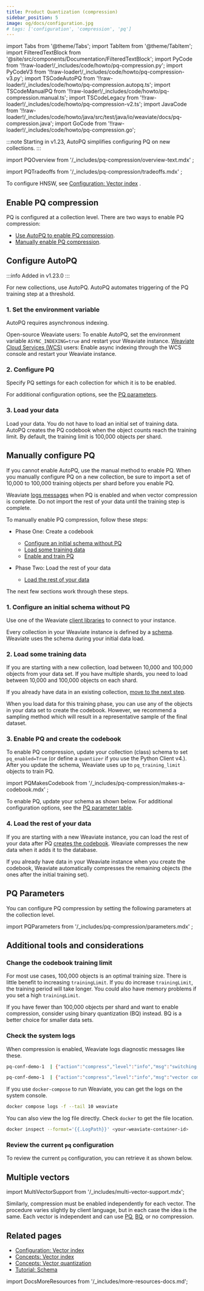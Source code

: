 ```yaml
---
title: Product Quantization (compression)
sidebar_position: 5
image: og/docs/configuration.jpg
# tags: ['configuration', 'compression', 'pq']
---
```


import Tabs from '@theme/Tabs';
import TabItem from '@theme/TabItem';
import FilteredTextBlock from '@site/src/components/Documentation/FilteredTextBlock';
import PyCode from '!!raw-loader!/_includes/code/howto/pq-compression.py';
import PyCodeV3 from '!!raw-loader!/_includes/code/howto/pq-compression-v3.py';
import TSCodeAutoPQ from '!!raw-loader!/_includes/code/howto/pq-compression.autopq.ts';
import TSCodeManualPQ from '!!raw-loader!/_includes/code/howto/pq-compression.manual.ts';
import TSCodeLegacy from '!!raw-loader!/_includes/code/howto/pq-compression-v2.ts';
import JavaCode from '!!raw-loader!/_includes/code/howto/java/src/test/java/io/weaviate/docs/pq-compression.java';
import GoCode from '!!raw-loader!/_includes/code/howto/pq-compression.go';

:::note
Starting in v1.23, AutoPQ simplifies configuring PQ on new collections.
:::

import PQOverview from '/_includes/pq-compression/overview-text.mdx' ;

<PQOverview />

import PQTradeoffs from '/_includes/pq-compression/tradeoffs.mdx' ;

<PQTradeoffs />

To configure HNSW, see [Configuration: Vector index](../config-refs/schema/vector-index.md) .

## Enable PQ compression

PQ is configured at a collection level. There are two ways to enable PQ compression:

- [Use AutoPQ to enable PQ compression](./pq-compression.md#configure-autopq).
- [Manually enable PQ compression](./pq-compression.md#manually-configure-pq).

## Configure AutoPQ

:::info Added in v1.23.0
:::

For new collections, use AutoPQ. AutoPQ automates triggering of the PQ training step at a threshold.

### 1. Set the environment variable

AutoPQ requires asynchronous indexing.

Open-source Weaviate users: To enable AutoPQ, set the environment variable `ASYNC_INDEXING=true` and restart your Weaviate instance.
[Weaviate Cloud Services (WCS)](https://console.weaviate.cloud/) users: Enable async indexing through the WCS console and restart your Weaviate instance.


### 2. Configure PQ

Specify PQ settings for each collection for which it is to be enabled.

For additional configuration options, see the [PQ parameters](./pq-compression.md#pq-parameters).

<Tabs groupId="languages">
  <TabItem value="py" label="Python (v4)">
     <FilteredTextBlock
       text={PyCode}
       startMarker="# START CollectionWithAutoPQ"
       endMarker="# END CollectionWithAutoPQ"
       language="py"
     />
  </TabItem>

  <TabItem value="py3" label="Python (v3)">
     <FilteredTextBlock
       text={PyCodeV3}
       startMarker="# START CollectionWithAutoPQ"
       endMarker="# END CollectionWithAutoPQ"
       language="py"
     />
  </TabItem>

  <TabItem value="ts" label="JS/TS (Beta)">
     <FilteredTextBlock
       text={TSCodeAutoPQ}
       startMarker="// START CollectionWithAutoPQ"
       endMarker="// END CollectionWithAutoPQ"
       language="ts"
     />
  </TabItem>

  <TabItem value="ts2" label="JS/TS">
     <FilteredTextBlock
       text={TSCodeLegacy}
       startMarker="// START CollectionWithAutoPQ"
       endMarker="// END CollectionWithAutoPQ"
       language="ts"
     />
  </TabItem>

</Tabs>

### 3. Load your data

Load your data. You do not have to load an initial set of training data. AutoPQ creates the PQ codebook when the object counts reach the training limit. By default, the training limit is 100,000 objects per shard.

## Manually configure PQ

If you cannot enable AutoPQ, use the manual method to enable PQ. When you manually configure PQ on a new collection, be sure to import a set of 10,000 to 100,000 training objects per shard before you enable PQ.

Weaviate [logs messages](#check-the-system-logs) when PQ is enabled and when vector compression is complete. Do not import the rest of your data until the training step is complete.

To manually enable PQ compression, follow these steps:

- Phase One: Create a codebook

    - [Configure an initial schema without PQ](./pq-compression.md#1-configure-an-initial-schema-without-pq)
    - [Load some training data](./pq-compression.md#2-load-some-training-data)
    - [Enable and train PQ](./pq-compression.md#3-enable-pq-and-create-the-codebook)

- Phase Two: Load the rest of your data

    - [Load the rest of your data](./pq-compression.md#4-load-the-rest-of-your-data)

The next few sections work through these steps.

### 1. Configure an initial schema without PQ

Use one of the Weaviate [client libraries](/developers/weaviate/client-libraries) to connect to your instance.

Every collection in your Weaviate instance is defined by a [schema](../starter-guides/schema.md). Weaviate uses the schema during your initial data load.

<Tabs groupId="languages">
  <TabItem value="py" label="Python (v4)">
     <FilteredTextBlock
       text={PyCode}
       startMarker="# START InitialSchema"
       endMarker="# END InitialSchema"
       language="py"
     />
  </TabItem>

  <TabItem value="py3" label="Python (v3)">
     <FilteredTextBlock
       text={PyCodeV3}
       startMarker="# START InitialSchema"
       endMarker="# END InitialSchema"
       language="py"
     />
  </TabItem>

  <TabItem value="ts" label="TS/TS (Beta)">
     <FilteredTextBlock
       text={TSCodeManualPQ}
       startMarker="// START InitClassDef"
       endMarker="// END InitClassDef"
       language="ts"
     />
  </TabItem>

  <TabItem value="ts2" label="JS/TS">
     <FilteredTextBlock
       text={TSCodeLegacy}
       startMarker="// START InitClassDef"
       endMarker="// END InitClassDef"
       language="ts"
     />
  </TabItem>

  <TabItem value="go" label="Go">
    <FilteredTextBlock
      text={GoCode}
      startMarker="// START InitialSchema"
      endMarker="// END InitialSchema"
      language="go"
    />
  </TabItem>

  <TabItem value="java" label="Java">
    <FilteredTextBlock
      text={JavaCode}
      startMarker="// START InitialSchema"
      endMarker="// END InitialSchema"
      language="java"
    />
  </TabItem>
</Tabs>

### 2. Load some training data

If you are starting with a new collection, load between 10,000 and 100,000 objects from your data set. If you have multiple shards, you need to load between 10,000 and 100,000 objects on each shard.

If you already have data in an existing collection, [move to the next step](/developers/weaviate/configuration/pq-compression#enable-pq-and-create-the-codebook).

When you load data for this training phase, you can use any of the objects in your data set to create the codebook. However, we recommend a sampling method which will result in a representative sample of the final dataset.

<!-- <details>

  <summary>
    Download sample data
  </summary>

  <div>
    Use these scripts to get the data for these examples. If you are configuring your own system, you do not need to import this sample data.
  </div>

<Tabs groupId="languages">
  <TabItem value="py" label="Python (v4)">
      <FilteredTextBlock
        text={PyCode}
        startMarker="# START DownloadData"
        endMarker="# END DownloadData"
        language="py"
      />
  </TabItem>

  <TabItem value="py3" label="Python (v3)">
      <FilteredTextBlock
        text={PyCodeV3}
        startMarker="# START DownloadData"
        endMarker="# END DownloadData"
        language="py"
      />
  </TabItem>

  <TabItem value="ts" label="JavaScript/TypeScript">
      <FilteredTextBlock
        text={TSCodeLegacy}
        startMarker="// START FetchData"
        endMarker="// END FetchData"
        language="ts"
      />
  </TabItem>

  <TabItem value="go" label="Go">
    <FilteredTextBlock
      text={GoCode}
      startMarker="// START DownloadData"
      endMarker="// END DownloadData"
      language="go"
    />
  </TabItem>

  <TabItem value="java" label="Java">
    <FilteredTextBlock
      text={JavaCode}
      startMarker="// START DownloadData"
      endMarker="// END DownloadData"
      language="java"
    />
  </TabItem>
</Tabs>

</details>

<details>

  <summary>
    Add data
  </summary>

<Tabs groupId="languages">
  <TabItem value="py" label="Python (v4)">
     <FilteredTextBlock
       text={PyCode}
       startMarker="# START LoadData"
       endMarker="# END LoadData"
       language="py"
     />
  </TabItem>

  <TabItem value="py3" label="Python (v3)">
     <FilteredTextBlock
       text={PyCodeV3}
       startMarker="# START LoadData"
       endMarker="# END LoadData"
       language="py"
     />
  </TabItem>

  <TabItem value="ts" label="JavaScript/TypeScript">
     <FilteredTextBlock
       text={TSCodeLegacy}
       startMarker="// START LoadData"
       endMarker="// END LoadData"
       language="ts"
     />
  </TabItem>

  <TabItem value="go" label="Go">
    <FilteredTextBlock
      text={GoCode}
      startMarker="// START LoadData"
      endMarker="// END LoadData"
      language="go"
    />
  </TabItem>

  <TabItem value="java" label="Java">
    <FilteredTextBlock
      text={JavaCode}
      startMarker="// START LoadData"
      endMarker="// END LoadData"
      language="java"
    />
  </TabItem>
</Tabs>

</details> -->

### 3. Enable PQ and create the codebook

To enable PQ compression, update your collection (class) schema to set `pq_enabled=True` (or define a `quantizer` if you use the Python Client v4.). After you update the schema, Weaviate uses up to `pq_training_limit` objects to train PQ.

import PQMakesCodebook from '/_includes/pq-compression/makes-a-codebook.mdx' ;

<PQMakesCodebook />

To enable PQ, update your schema as shown below. For additional configuration options, see the [PQ parameter table](./pq-compression.md#pq-parameters).

<Tabs groupId="languages">
  <TabItem value="py" label="Python (v4)">
     <FilteredTextBlock
       text={PyCode}
       startMarker="# START UpdateSchema"
       endMarker="# END UpdateSchema"
       language="py"
     />
  </TabItem>

  <TabItem value="py3" label="Python (v3)">
     <FilteredTextBlock
       text={PyCodeV3}
       startMarker="# START UpdateSchema"
       endMarker="# END UpdateSchema"
       language="py"
     />
  </TabItem>

  <TabItem value="ts" label="JS/TS (Beta)">
     <FilteredTextBlock
       text={TSCodeManualPQ}
       startMarker="// START UpdateSchema"
       endMarker="// END UpdateSchema"
       language="ts"
     />
  </TabItem>

  <TabItem value="ts2" label="JS/TS">
     <FilteredTextBlock
       text={TSCodeLegacy}
       startMarker="// START UpdateSchema"
       endMarker="// END UpdateSchema"
       language="ts"
     />
  </TabItem>

  <TabItem value="go" label="Go">
    <FilteredTextBlock
      text={GoCode}
      startMarker="// START UpdateSchema"
      endMarker="// END UpdateSchema"
      language="go"
    />
  </TabItem>

  <TabItem value="java" label="Java">
    <FilteredTextBlock
      text={JavaCode}
      startMarker="// START UpdateSchema"
      endMarker="// END UpdateSchema"
      language="java"
    />
  </TabItem>
</Tabs>

### 4. Load the rest of your data

If you are starting with a new Weaviate instance, you can load the rest of your data after PQ [creates the codebook](#enable-pq-and-create-the-codebook). Weaviate compresses the new data when it adds it to the database.

If you already have data in your Weaviate instance when you create the codebook, Weaviate automatically compresses the remaining objects (the ones after the initial training set).

## PQ Parameters

You can configure PQ compression by setting the following parameters at the collection level.

import PQParameters from '/_includes/pq-compression/parameters.mdx' ;

<PQParameters />


## Additional tools and considerations

### Change the codebook training limit

For most use cases, 100,000 objects is an optimal training size. There is little benefit to increasing `trainingLimit`. If you do increase `trainingLimit`, the training period will take longer. You could also have memory problems if you set a high `trainingLimit`.

If you have fewer than 100,000 objects per shard and want to enable compression, consider using binary quantization (BQ) instead. BQ is a better choice for smaller data sets.

### Check the system logs

When compression is enabled, Weaviate logs diagnostic messages like these.

```bash
pq-conf-demo-1  | {"action":"compress","level":"info","msg":"switching to compressed vectors","time":"2023-11-13T21:10:52Z"}

pq-conf-demo-1  | {"action":"compress","level":"info","msg":"vector compression complete","time":"2023-11-13T21:10:53Z"}
```

If you use `docker-compose` to run Weaviate, you can get the logs on the system console.

```bash
docker compose logs -f --tail 10 weaviate
```

You can also view the log file directly. Check `docker` to get the file location.

```bash
docker inspect --format='{{.LogPath}}' <your-weaviate-container-id>
```

### Review the current `pq` configuration

To review the current `pq` configuration, you can retrieve it as shown below.

<Tabs groupId="languages">
  <TabItem value="py" label="Python (v4)">
    <FilteredTextBlock
      text={PyCode}
      startMarker="# START GetSchema"
      endMarker="# END GetSchema"
      language="py"
    />
  </TabItem>

  <TabItem value="py3" label="Python (v3)">
    <FilteredTextBlock
      text={PyCodeV3}
      startMarker="# START GetSchema"
      endMarker="# END GetSchema"
      language="py"
    />
  </TabItem>

  <TabItem value="ts" label="JavaScript/TypeScript">
    <FilteredTextBlock
      text={TSCodeLegacy}
      startMarker="// START GetSchema"
      endMarker="// END GetSchema"
      language="ts"
    />
  </TabItem>

  <TabItem value="go" label="Go">
    <FilteredTextBlock
      text={GoCode}
      startMarker="// START GetSchema"
      endMarker="// END GetSchema"
      language="go"
    />
  </TabItem>

  <TabItem value="java" label="Java">
    <FilteredTextBlock
      text={JavaCode}
      startMarker="// START GetSchema"
      endMarker="// END GetSchema"
      language="java"
    />
  </TabItem>
</Tabs>

## Multiple vectors

import MultiVectorSupport from '/_includes/multi-vector-support.mdx';

<MultiVectorSupport />

Similarly, compression must be enabled independently for each vector. The procedure varies slightly by client language, but in each case the idea is the same. Each vector is independent and can use [PQ](/weaviate/configuration/pq-compression.md), [BQ](/weaviate/configuration/bq-compression.md), or no compression.

## Related pages
- [Configuration: Vector index](../config-refs/schema/vector-index.md)
- [Concepts: Vector index](../concepts/vector-index.md)
- [Concepts: Vector quantization](../concepts/vector-quantization.md)
- [Tutorial: Schema](/developers/weaviate/starter-guides/schema)

import DocsMoreResources from '/_includes/more-resources-docs.md';

<DocsMoreResources />
